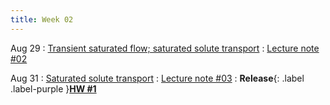 ```yaml
---
title: Week 02
---
```


Aug 29
: [Transient saturated flow; saturated solute transport](https://guoporousmedialab.github.io/HWRS505-405-2023Fall/lecture/)
  : [Lecture note #02](https://d2l.arizona.edu/d2l/le/content/1348156/Home)

Aug 31
: [Saturated solute transport](https://guoporousmedialab.github.io/HWRS505-405-2023Fall/lecture/)
  : [Lecture note #03](https://d2l.arizona.edu/d2l/le/content/1348156/Home)
: **Release**{: .label .label-purple }[**HW #1**](https://d2l.arizona.edu/d2l/le/content/1348156/Home)
